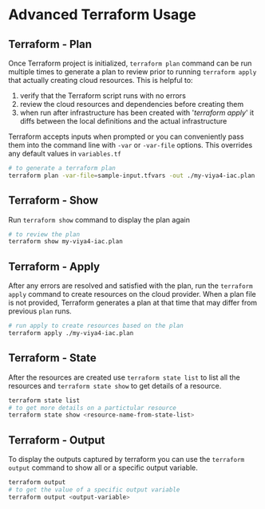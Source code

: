 
# Advanced Terraform Usage

## Terraform - Plan

Once Terraform project is initialized, ```terraform plan``` command can be run multiple times to generate a plan to review prior to running ```terraform apply``` that actually creating cloud resources. This is helpful to:

1) verify that the Terraform script runs with no errors
2) review the cloud resources and dependencies before creating them
3) when run after infrastructure has been created with '*terraform apply*' it diffs between the local definitions and the actual infrastructure

Terraform accepts inputs when prompted or you can conveniently pass them into the command line with ```-var``` or ```-var-file``` options. This overrides any default values in ```variables.tf```

```bash
# to generate a terraform plan
terraform plan -var-file=sample-input.tfvars -out ./my-viya4-iac.plan
```

## Terraform - Show

Run ```terraform show``` command to display the plan again

```bash
# to review the plan
terraform show my-viya4-iac.plan
```

## Terraform - Apply

After any errors are resolved and satisfied with the plan, run the ```terraform apply``` command to create resources on the cloud provider. When a plan file is not provided, Terraform generates a plan at that time that may differ from previous ```plan``` runs.

```bash
# run apply to create resources based on the plan
terraform apply ./my-viya4-iac.plan
```

## Terraform - State

After the resources are created use ```terraform state list``` to list all the resources and ```terraform state show``` to get details of a resource.

```bash
terraform state list
# to get more details on a partictular resource
terraform state show <resource-name-from-state-list>
```

## Terraform - Output

To display the outputs captured by terraform you can use the `terraform output` command to show all or a specific output variable.

```bash
terraform output
# to get the value of a specific output variable
terraform output <output-variable>
```
